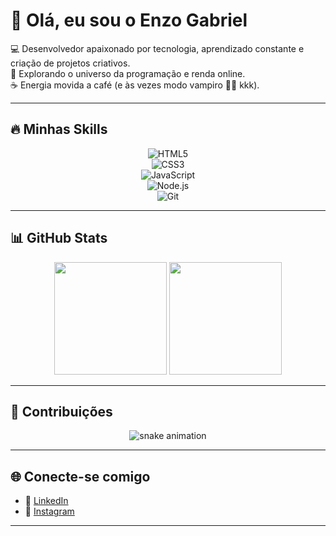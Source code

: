 # 👋 Olá, eu sou o Enzo Gabriel  

💻 Desenvolvedor apaixonado por tecnologia, aprendizado constante e criação de projetos criativos.  
🚀 Explorando o universo da programação e renda online.  
☕ Energia movida a café (e às vezes modo vampiro 🧛‍♂️ kkk).  

---

## 🔥 Minhas Skills  
<div align="center">
  
![HTML5](https://img.shields.io/badge/HTML5-E34F26?style=for-the-badge&logo=html5&logoColor=white)  
![CSS3](https://img.shields.io/badge/CSS3-1572B6?style=for-the-badge&logo=css3&logoColor=white)  
![JavaScript](https://img.shields.io/badge/JavaScript-F7DF1E?style=for-the-badge&logo=javascript&logoColor=black)  
![Node.js](https://img.shields.io/badge/Node.js-43853D?style=for-the-badge&logo=node.js&logoColor=white)  
![Git](https://img.shields.io/badge/GIT-E44C30?style=for-the-badge&logo=git&logoColor=white)  

</div>

---

## 📊 GitHub Stats  

<div align="center">
  <img src="https://github-readme-stats.vercel.app/api?username=EnzoGabriel&show_icons=true&theme=tokyonight" height="180em" />
  <img src="https://github-readme-stats.vercel.app/api/top-langs/?username=EnzoGabriel&layout=compact&theme=tokyonight" height="180em" />
</div>

---

## 🐍 Contribuições  
<div align="center">
  <img src="https://github.com/EnzoGabriel/EnzoGabriel/blob/output/github-contribution-grid-snake.svg" alt="snake animation"/>
</div>

---

## 🌐 Conecte-se comigo  
- 📘 [LinkedIn](www.linkedin.com/in/
)  
- 📸 [Instagram](https://www.instagram.com/eenzop7?igsh=MXZ4NXFqNGxtaWhsMw%3D%3D&utm_source=qr)  


---


 


